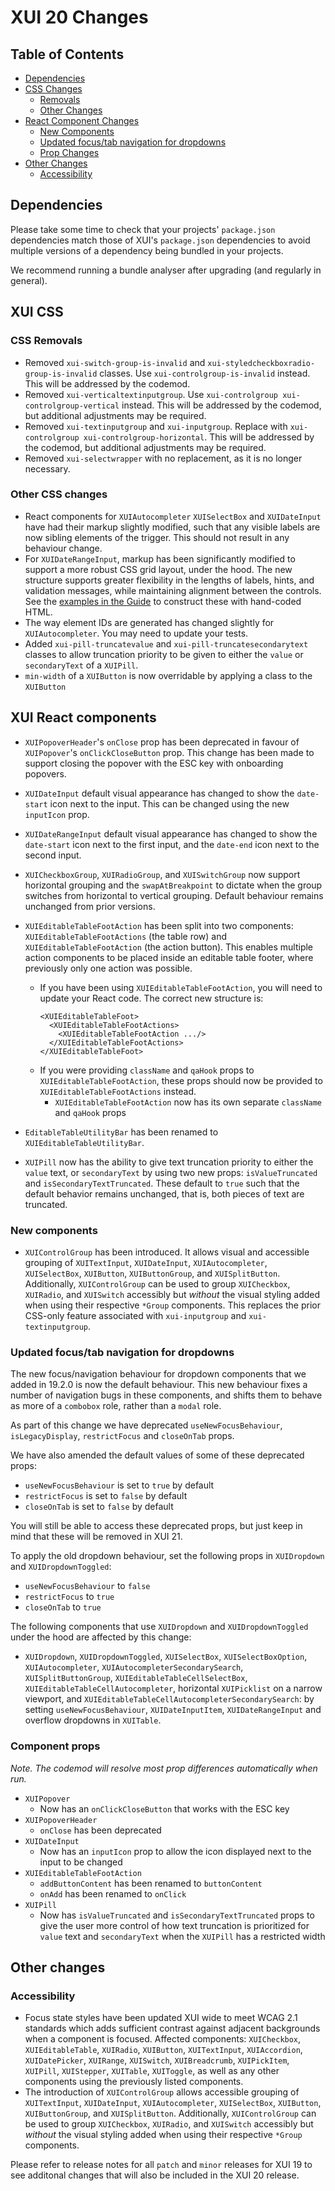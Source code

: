 # XUI 20 Changes

## Table of Contents

- [Dependencies](#Dependencies)
- [CSS Changes](#XUI-CSS)
  - [Removals](#CSS-Removals)
  - [Other Changes](#Other-CSS-changes)
- [React Component Changes](#XUI-React-components)
  - [New Components](#New-components)
  - [Updated focus/tab navigation for dropdowns](#updated-focustab-navigation-for-dropdowns)
  - [Prop Changes](#Component-props)
- [Other Changes](#Other-changes)
  - [Accessibility](#accessibility)

## Dependencies

Please take some time to check that your projects' `package.json` dependencies match those of XUI's `package.json` dependencies to avoid multiple versions of a dependency being bundled in your projects.

We recommend running a bundle analyser after upgrading (and regularly in general).

## XUI CSS

### CSS Removals

- Removed `xui-switch-group-is-invalid` and `xui-styledcheckboxradio-group-is-invalid` classes. Use `xui-controlgroup-is-invalid` instead. This will be addressed by the codemod.
- Removed `xui-verticaltextinputgroup`. Use `xui-controlgroup xui-controlgroup-vertical` instead. This will be addressed by the codemod, but additional adjustments may be required.
- Removed `xui-textinputgroup` and `xui-inputgroup`. Replace with `xui-controlgroup xui-controlgroup-horizontal`. This will be addressed by the codemod, but additional adjustments may be required.
- Removed `xui-selectwrapper` with no replacement, as it is no longer necessary.

### Other CSS changes

- React components for `XUIAutocompleter` `XUISelectBox` and `XUIDateInput` have had their markup slightly modified, such that any visible labels are now sibling elements of the trigger. This should not result in any behaviour change.
- For `XUIDateRangeInput`, markup has been significantly modified to support a more robust CSS grid layout, under the hood. The new structure supports greater flexibility in the lengths of labels, hints, and validation messages, while maintaining alignment between the controls. See the [examples in the Guide](https://xui.xero.com/20.0.0/section-components-collectinginput-dateinput.html) to construct these with hand-coded HTML.
- The way element IDs are generated has changed slightly for `XUIAutocompleter`. You may need to update your tests.
- Added `xui-pill-truncatevalue` and `xui-pill-truncatesecondarytext` classes to allow truncation priority to be given to either the `value` or `secondaryText` of a `XUIPill`.
- `min-width` of a `XUIButton` is now overridable by applying a class to the `XUIButton`

## XUI React components

- `XUIPopoverHeader`'s `onClose` prop has been deprecated in favour of `XUIPopover`'s `onClickCloseButton` prop. This change has been made to support closing the popover with the ESC key with onboarding popovers.

- `XUIDateInput` default visual appearance has changed to show the `date-start` icon next to the input. This can be changed using the new `inputIcon` prop.

- `XUIDateRangeInput` default visual appearance has changed to show the `date-start` icon next to the first input, and the `date-end` icon next to the second input.

- `XUICheckboxGroup`, `XUIRadioGroup`, and `XUISwitchGroup` now support horizontal grouping and the `swapAtBreakpoint` to dictate when the group switches from horizontal to vertical grouping. Default behaviour remains unchanged from prior versions.

- `XUIEditableTableFootAction` has been split into two components: `XUIEditableTableFootActions` (the table row) and `XUIEditableTableFootAction` (the action button). This enables multiple action components to be placed inside an editable table footer, where previously only one action was possible.
  - If you have been using `XUIEditableTableFootAction`, you will need to update your React code. The correct new structure is:
    ```
    <XUIEditableTableFoot>
      <XUIEditableTableFootActions>
        <XUIEditableTableFootAction .../>
      </XUIEditableTableFootActions>
    </XUIEditableTableFoot>
    ```
  - If you were providing `className` and `qaHook` props to `XUIEditableTableFootAction`, these props should now be provided to `XUIEditableTableFootActions` instead.
    - `XUIEditableTableFootAction` now has its own separate `className` and `qaHook` props
- `EditableTableUtilityBar` has been renamed to `XUIEditableTableUtilityBar`.
- `XUIPill` now has the ability to give text truncation priority to either the `value` text, or `secondaryText` by using two new props: `isValueTruncated` and `isSecondaryTextTruncated`. These default to `true` such that the default behavior remains unchanged, that is, both pieces of text are truncated.

### New components

- `XUIControlGroup` has been introduced. It allows visual and accessible grouping of `XUITextInput`, `XUIDateInput`, `XUIAutocompleter`, `XUISelectBox`, `XUIButton`, `XUIButtonGroup`, and `XUISplitButton`. Additionally, `XUIControlGroup` can be used to group `XUICheckbox`, `XUIRadio`, and `XUISwitch` accessibly but _without_ the visual styling added when using their respective `*Group` components. This replaces the prior CSS-only feature associated with `xui-inputgroup` and `xui-textinputgroup`.

### Updated focus/tab navigation for dropdowns

The new focus/navigation behaviour for dropdown components that we added in 19.2.0 is now the default behaviour. This new behaviour fixes a number of navigation bugs in these components, and shifts them to behave as more of a `combobox` role, rather than a `modal` role.

As part of this change we have deprecated `useNewFocusBehaviour`, `isLegacyDisplay`, `restrictFocus` and `closeOnTab` props.

We have also amended the default values of some of these deprecated props:

- `useNewFocusBehaviour` is set to `true` by default
- `restrictFocus` is set to `false` by default
- `closeOnTab` is set to `false` by default

You will still be able to access these deprecated props, but just keep in mind that these will be removed in XUI 21.

To apply the old dropdown behaviour, set the following props in `XUIDropdown` and `XUIDropdownToggled`:

- `useNewFocusBehaviour` to `false`
- `restrictFocus` to `true`
- `closeOnTab` to `true`

The following components that use `XUIDropdown` and `XUIDropdownToggled` under the hood are affected by this change:

- `XUIDropdown`, `XUIDropdownToggled`, `XUISelectBox`, `XUISelectBoxOption`, `XUIAutocompleter`, `XUIAutocompleterSecondarySearch`, `XUISplitButtonGroup`, `XUIEditableTableCellSelectBox`, `XUIEditableTableCellAutocompleter`, horizontal `XUIPicklist` on a narrow viewport, and `XUIEditableTableCellAutocompleterSecondarySearch`: by setting `useNewFocusBehaviour`, `XUIDateInputItem`, `XUIDateRangeInput` and overflow dropdowns in `XUITable`.

### Component props

_Note. The codemod will resolve most prop differences automatically when run._

- `XUIPopover`
  - Now has an `onClickCloseButton` that works with the ESC key
- `XUIPopoverHeader`
  - `onClose` has been deprecated
- `XUIDateInput`
  - Now has an `inputIcon` prop to allow the icon displayed next to the input to be changed
- `XUIEditableTableFootAction`
  - `addButtonContent` has been renamed to `buttonContent`
  - `onAdd` has been renamed to `onClick`
- `XUIPill`
  - Now has `isValueTruncated` and `isSecondaryTextTruncated` props to give the user more control of how text truncation is prioritized for `value` text and `secondaryText` when the `XUIPill` has a restricted width

## Other changes

### Accessibility

- Focus state styles have been updated XUI wide to meet WCAG 2.1 standards which adds sufficient contrast against adjacent backgrounds when a component is focused. Affected components: `XUICheckbox`, `XUIEditableTable`, `XUIRadio`, `XUIButton`, `XUITextInput`, `XUIAccordion`, `XUIDatePicker`, `XUIRange`, `XUISwitch`, `XUIBreadcrumb`, `XUIPickItem`, `XUIPill`, `XUIStepper`, `XUITable`, `XUIToggle`, as well as any other components using the previously listed components.
- The introduction of `XUIControlGroup` allows accessible grouping of `XUITextInput`, `XUIDateInput`, `XUIAutocompleter`, `XUISelectBox`, `XUIButton`, `XUIButtonGroup`, and `XUISplitButton`. Additionally, `XUIControlGroup` can be used to group `XUICheckbox`, `XUIRadio`, and `XUISwitch` accessibly but _without_ the visual styling added when using their respective `*Group` components.

Please refer to release notes for all `patch` and `minor` releases for XUI 19 to see additonal changes that will also be included in the XUI 20 release.
